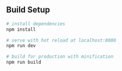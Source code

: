 

## Build Setup

``` bash
# install dependencies
npm install

# serve with hot reload at localhost:8080
npm run dev

# build for production with minification
npm run build
```


